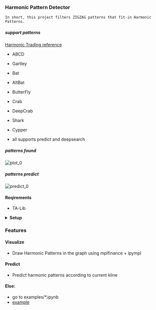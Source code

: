### Harmonic Pattern Detector

```
In short, this project filters ZIGZAG patterns that fit-in Harmonic Patterns.
```

##### support patterns 

[Harmonic Trading reference](https://harmonicpattern.com/blog/harmonic-pattern-and-elliot-wave-theory-advanced-technique/)

+ ABCD
+ Gartley
+ Bat
+ AltBat
+ ButterFly
+ Crab
+ DeepCrab
+ Shark
+ Cypper

+ all supports predict and deepsearch

##### patterns found

![plot_0](res/plot_0.png)

##### patterns predict

![predict_0](res/predict_0.png)


#### Reqirements

+ TA-Lib

<details>

  <summary> <b>Setup</b>   </summary>
  <p>
  
  
  ```bash
  cd <project_dir>
  pip install -r requirements.txt
  pip install -e . # or python setup.py install
  ```
  
  </p>
</details>


###  Features

####  Visualize

+ Draw Harmonic Patterns in the graph using mplfinance + ipympl


####  Predict

+ Predict harmonic patterns according to current kline

#### Else:

+ go to examples/*.ipynb
+ [example](examples/HarmoCurrent.ipynb)
